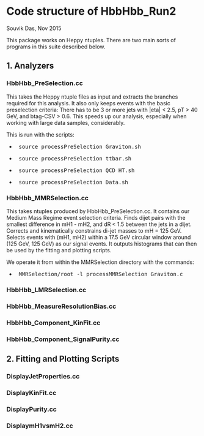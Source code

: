 <h1> Code structure of HbbHbb_Run2 </h1>

Souvik Das, Nov 2015

This package works on Heppy ntuples. There are two main sorts of programs in
this suite described below.

<h2> 1. Analyzers </h2>

<h3> HbbHbb_PreSelection.cc </h3>

This takes the Heppy ntuple files as input and extracts the branches required for this analysis. It also only keeps events with the basic preselection criteria: There has to be 3 or more jets with |eta| < 2.5, pT > 40 GeV, and btag-CSV > 0.6. This speeds up our analysis, especially when working with large data samples, considerably.

This is run with the scripts: <br/>
<ul>
 <li> <pre> source processPreSelection_Graviton.sh </pre> </li>
 <li> <pre> source processPreSelection_ttbar.sh </pre> </li>
 <li> <pre> source processPreSelection_QCD_HT.sh </pre> </li>
 <li> <pre> source processPreSelection_Data.sh </pre> </li>
</ul>

<h3> HbbHbb_MMRSelection.cc </h3>

This takes ntuples produced by HbbHbb_PreSelection.cc. It contains our Medium Mass Regime event selection criteria. Finds dijet pairs with the smallest difference in mH1 - mH2, and dR < 1.5 between the jets in a dijet. Corrects and kinematically constrains di-jet masses to mH = 125 GeV. Selects events with (mH1, mH2) within a 17.5 GeV circular window around (125 GeV, 125 GeV) as our signal events. It outputs histograms that can then be used by the fitting and plotting scripts.

We operate it from within the MMRSelection directory with the commands:
<ul>
  <li> <pre> MMRSelection/root -l processMMRSelection_Graviton.c </pre> </li>
</ul>

<h3> HbbHbb_LMRSelection.cc </h3>

<h3> HbbHbb_MeasureResolutionBias.cc </h3>

<h3> HbbHbb_Component_KinFit.cc </h3>

<h3> HbbHbb_Component_SignalPurity.cc </h3>

<h2> 2. Fitting and Plotting Scripts </h2>

<h3> DisplayJetProperties.cc </h3>

<h3> DisplayKinFit.cc </h3>

<h3> DisplayPurity.cc </h3>

<h3> DisplaymH1vsmH2.cc </h3>





